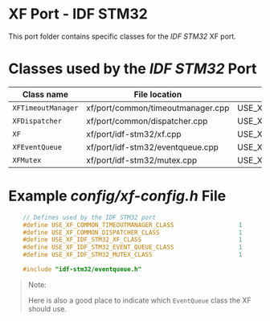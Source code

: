 # XF Port - IDF STM32

This port folder contains specific classes for the _IDF STM32_ XF port.

# Classes used by the _IDF STM32_ Port

| Class name | File location | Define to set |
|--|--|--|
| `XFTimeoutManager` | xf/port/common/timeoutmanager.cpp | USE_XF_COMMON_TIMEOUTMANAGER_CLASS |
| `XFDispatcher`     | xf/port/common/dispatcher.cpp     | USE_XF_COMMON_DISPATCHER_CLASS     |
| `XF`               | xf/port/idf-stm32/xf.cpp          | USE_XF_IDF_STM32_XF_CLASS |
| `XFEventQueue`     | xf/port/idf-stm32/eventqueue.cpp  | USE_XF_IDF_STM32_EVENT_QUEUE_CLASS |
| `XFMutex`          | xf/port/idf-stm32/mutex.cpp       | USE_XF_IDF_STM32_MUTEX_CLASS |

# Example _config/xf-config.h_ File

```c++
    // Defines used by the IDF STM32 port
    #define USE_XF_COMMON_TIMEOUTMANAGER_CLASS                  1
    #define USE_XF_COMMON_DISPATCHER_CLASS                      1
    #define USE_XF_IDF_STM32_XF_CLASS                           1
    #define USE_XF_IDF_STM32_EVENT_QUEUE_CLASS                  1
    #define USE_XF_IDF_STM32_MUTEX_CLASS                        1

    #include "idf-stm32/eventqueue.h"
```

> Note:
> 
> Here is also a good place to indicate which `EventQueue` class the XF should use.
